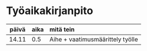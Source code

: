 # Työaikakirjanpito

| päivä | aika | mitä tein  |
| :----:|:-----| :-----|
| 14.11 | 0.5    | Aihe + vaatimusmäärittely työlle |
